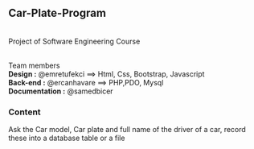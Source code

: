 <h2>Car-Plate-Program</h2><br>
Project of Software Engineering Course<br/><br/>

<p>Team members<br/>
<b>Design :</b> @emretufekci ==> Html, Css, Bootstrap, Javascript <br/>
<b>Back-end :</b> @ercanhavare ==> PHP,PDO, Mysql <br/>
<b>Documentation :</b> @samedbicer
</p>

<h3>Content</h3>
<p>Ask the Car model, Car plate and full name of the driver of a car, record these into a database table or a file</p>



